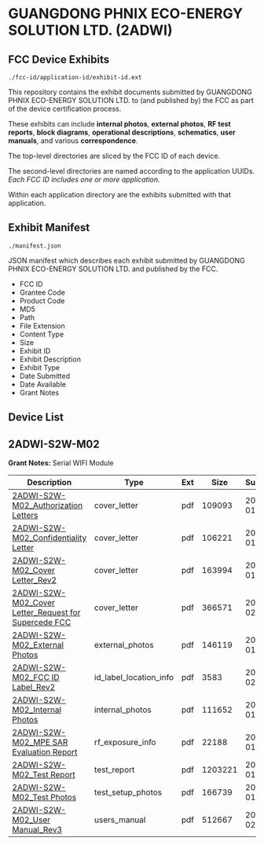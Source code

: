 # GUANGDONG PHNIX ECO-ENERGY SOLUTION LTD. (2ADWI)
## FCC Device Exhibits

```
./fcc-id/application-id/exhibit-id.ext
```

This repository contains the exhibit documents submitted by GUANGDONG PHNIX ECO-ENERGY SOLUTION LTD. to (and published by) the FCC as part of the device certification process.

These exhibits can include **internal photos**, **external photos**, **RF test reports**, **block diagrams**, **operational descriptions**, **schematics**, **user manuals**, and various **correspondence**.

The top-level directories are sliced by the FCC ID of each device.

The second-level directories are named according to the application UUIDs. *Each FCC ID includes one or more application.*

Within each application directory are the exhibits submitted with that application. 

## Exhibit Manifest

```
./manifest.json
```

JSON manifest which describes each exhibit submitted by GUANGDONG PHNIX ECO-ENERGY SOLUTION LTD. and published by the FCC.

- FCC ID
- Grantee Code
- Product Code
- MD5
- Path
- File Extension
- Content Type
- Size
- Exhibit ID
- Exhibit Description
- Exhibit Type
- Date Submitted
- Date Available
- Grant Notes

## Device List
## 2ADWI-S2W-M02
**Grant Notes:** Serial WIFI Module

| Description | Type | Ext | Size | Submitted | Available |
| ----------- | ---- | --- | ---- | --------- | --------- |
| [2ADWI-S2W-M02_Authorization Letters](2ADWI-S2W-M02/43376698117fc49a2c84070703a543ef/2511400.pdf) | cover_letter | pdf | 109093 | 2015-01-22 | 2015-01-26 |
| [2ADWI-S2W-M02_Confidentiality Letter](2ADWI-S2W-M02/43376698117fc49a2c84070703a543ef/2511401.pdf) | cover_letter | pdf | 106221 | 2015-01-22 | 2015-01-26 |
| [2ADWI-S2W-M02_Cover Letter_Rev2](2ADWI-S2W-M02/43376698117fc49a2c84070703a543ef/2511402.pdf) | cover_letter | pdf | 163994 | 2015-01-22 | 2015-01-26 |
| [2ADWI-S2W-M02_Cover Letter_Request for Supercede FCC](2ADWI-S2W-M02/43376698117fc49a2c84070703a543ef/2522482.pdf) | cover_letter | pdf | 366571 | 2015-02-03 | 2015-01-26 |
| [2ADWI-S2W-M02_External Photos](2ADWI-S2W-M02/43376698117fc49a2c84070703a543ef/2511403.pdf) | external_photos | pdf | 146119 | 2015-01-22 | 2015-01-26 |
| [2ADWI-S2W-M02_FCC ID Label_Rev2](2ADWI-S2W-M02/43376698117fc49a2c84070703a543ef/2522481.pdf) | id_label_location_info | pdf | 3583 | 2015-02-03 | 2015-01-26 |
| [2ADWI-S2W-M02_Internal Photos](2ADWI-S2W-M02/43376698117fc49a2c84070703a543ef/2511404.pdf) | internal_photos | pdf | 111652 | 2015-01-22 | 2015-01-26 |
| [2ADWI-S2W-M02_MPE SAR Evaluation Report](2ADWI-S2W-M02/43376698117fc49a2c84070703a543ef/2511407.pdf) | rf_exposure_info | pdf | 22188 | 2015-01-22 | 2015-01-26 |
| [2ADWI-S2W-M02_Test Report](2ADWI-S2W-M02/43376698117fc49a2c84070703a543ef/2511409.pdf) | test_report | pdf | 1203221 | 2015-01-22 | 2015-01-26 |
| [2ADWI-S2W-M02_Test Photos](2ADWI-S2W-M02/43376698117fc49a2c84070703a543ef/2511410.pdf) | test_setup_photos | pdf | 166739 | 2015-01-22 | 2015-01-26 |
| [2ADWI-S2W-M02_User Manual_Rev3](2ADWI-S2W-M02/43376698117fc49a2c84070703a543ef/2522483.pdf) | users_manual | pdf | 512667 | 2015-02-03 | 2015-01-26 |
